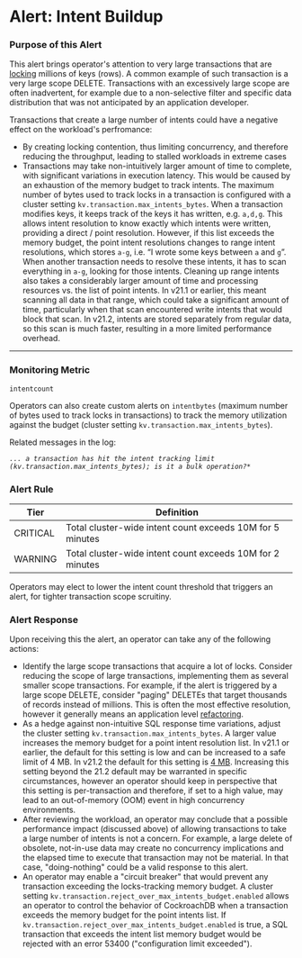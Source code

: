 # Alert: Intent Buildup

### Purpose of this Alert

This alert brings operator's attention to very large transactions that are [locking](https://www.cockroachlabs.com/docs/v22.1/architecture/transaction-layer.html#write-intents) millions of keys (rows). A common example of such transaction is a very large scope DELETE. Transactions with an excessively large scope are often inadvertent, for example due to a non-selective filter and specific data distribution that was not anticipated by an application developer.

Transactions that create a large number of intents could have a negative effect on the workload's perfromance:

- By creating locking contention, thus limiting concurrency, and therefore reducing the throughput, leading to stalled workloads in extreme cases
- Transactions may take non-intuitively larger amount of time to complete, with significant variations in execution latency. This would be caused by an exhaustion of the memory budget to track intents.
  The maximum number of bytes used to track locks in a transaction is configured with a cluster setting `kv.transaction.max_intents_bytes`. When a transaction modifies keys, it keeps track of the keys it has written, e.g. `a,d,g`. This allows intent resolution to know exactly which intents were written, providing a direct / point resolution.  However, if this list exceeds the memory budget, the point intent resolutions changes to range intent resolutions, which stores `a-g`, i.e. “I wrote some keys between `a` and `g`”. When another transaction  needs to resolve these intents, it has to scan everything in `a-g`, looking for those intents. Cleaning up range intents also takes a considerably larger amount of time and processing resources vs. the list of point intents.
  In v21.1 or earlier, this meant scanning all data in that range, which could take a significant amount of time, particularly when that scan encountered write intents that would block that scan.
  In v21.2, intents are stored separately from regular data, so this scan is much faster, resulting in a more limited performance overhead.

------

### Monitoring Metric

```
intentcount
```

Operators can also create custom alerts on `intentbytes` (maximum number of bytes used to track locks in transactions) to track the memory utilization against the budget (cluster setting `kv.transaction.max_intents_bytes`).

Related messages in the log:

*`... a transaction has hit the intent tracking limit (kv.transaction.max_intents_bytes); is it a bulk operation?*`*



### Alert Rule

| Tier     | Definition                                                |
| -------- | --------------------------------------------------------- |
| CRITICAL | Total cluster-wide intent count exceeds 10M for 5 minutes |
| WARNING  | Total cluster-wide intent count exceeds 10M for 2 minutes |

Operators may elect to lower the intent count threshold that triggers an alert, for tighter transaction scope scruitiny.



### Alert Response

Upon receiving this the alert, an operator can take any of the following actions:

- Identify the large scope transactions that acquire a lot of locks. Consider reducing the scope of large transactions, implementing them as several smaller scope transactions. For example, if the alert is triggered by a large scope DELETE, consider "paging" DELETEs that target thousands of records instead of millions. This is often the most effective resolution, however it generally means an application level [refactoring](https://www.cockroachlabs.com/docs/stable/bulk-update-data.html).
- As a hedge against non-intuitive SQL response time variations, adjust the cluster setting `kv.transaction.max_intents_bytes`.
  A larger value increases the memory budget for a point intent resolution list.
  In v21.1 or earlier, the default for this setting is low and can be increased to a safe limit of 4 MB.
  In v21.2 the default for this setting is [4 MB](https://github.com/cockroachdb/cockroach/issues/54029).
  Increasing this setting beyond the 21.2 default may be warranted in specific circumstances, however an operator should keep in perspective that this setting is per-transaction and therefore, if set to a high value, may lead to an out-of-memory (OOM) event in high concurrency environments.
- After reviewing the workload, an operator may conclude that a possible performance impact (discussed above) of allowing transactions to take a large number of intents is not a concern. For example, a large delete of obsolete, not-in-use data may create no concurrency implications and the elapsed time to execute that transaction may not be material. In that case, "doing-nothing" could be a valid response to this alert.
- An operator may enable a "circuit breaker" that would prevent any transaction exceeding the locks-tracking memory budget. A cluster setting `kv.transaction.reject_over_max_intents_budget.enabled` allows an operator to control the behavior of CockroachDB when a transaction exceeds the memory budget for the point intents list.
  If `kv.transaction.reject_over_max_intents_budget.enabled`  is true, a SQL transaction that exceeds the intent list memory budget would be rejected with an error 53400 ("configuration limit exceeded"). 


